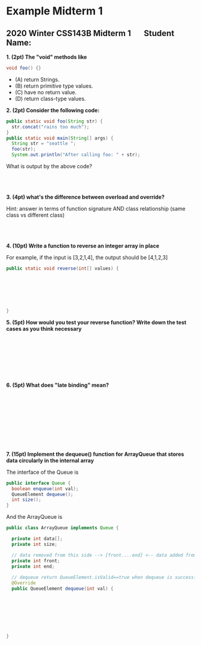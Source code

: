 # Example Midterm 1

## 2020 Winter CSS143B Midterm 1 &nbsp; &nbsp; &nbsp; Student Name:

**1. (2pt) The "void" methods like**
```java
void foo() {}
```

- (A) return Strings.
- (B) return primitive type values.
- (C) have no return value.
- (D) return class-type values.

**2. (2pt) Consider the following code:**
```java
public static void foo(String str) {
  str.concat("rains too much");
}
public static void main(String[] args) {
  String str = "seattle ";
  foo(str);
  System.out.println("After calling foo: " + str);
```
What is output by the above code?
<br/>
<br/>
<br/>
<br/>

**3. (4pt) what's the difference between overload and override?**

Hint: answer in terms of function signature AND class relationship (same class vs different class)
<br/>
<br/>
<br/>
<br/>

**4. (10pt) Write a function to reverse an integer array in place**

For example, if the input is [3,2,1,4], the output should be [4,1,2,3]
```java
public static void reverse(int[] values) {







}
```

**5. (5pt) How would you test your reverse function? Write down the test cases as you think necessary**
<br/>
<br/>
<br/>
<br/>
<br/>
<br/>
<br/>
<br/>

**6. (5pt) What does "late binding" mean?**
<br/>
<br/>
<br/>
<br/>
<br/>
<br/>
<br/>
<br/>
<br/>
<br/>

**7. (15pt) Implement the dequeue() function for ArrayQueue that stores data circularly in the internal array**

The interface of the Queue is 
```java
public interface Queue {
  boolean enqueue(int val);
  QueueElement dequeue();
  int size();
}
```

And the ArrayQueue is 
```java
public class ArrayQueue implements Queue {

  private int data[];
  private int size;

  // data removed from this side --> [front....end] <-- data added from this side
  private int front;
  private int end;
  
  // dequeue return QueueElement.isValid==true when dequeue is successful. false otherwise.
  @Override
  public QueueElement dequeue(int val) {








}
```
